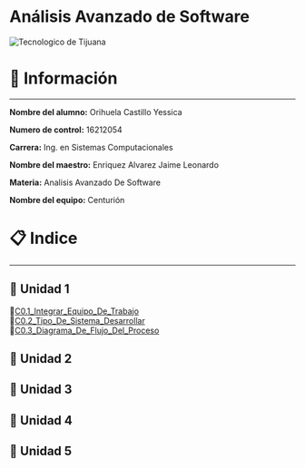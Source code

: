 # Análisis Avanzado de Software
![Tecnologico de Tijuana](https://sites.google.com/a/tectijuana.edu.mx/posgrado-con-la-industria/_/rsrc/1525283248146/config/customLogo.gif?revision=3)

# :pencil: Información 
---
**Nombre del alumno:**  Orihuela Castillo Yessica

**Numero de control:**  16212054

**Carrera:**  Ing. en Sistemas Computacionales

**Nombre del maestro:**  Enriquez Alvarez Jaime Leonardo 

**Materia:**  Analisis Avanzado De Software

**Nombre del equipo:** Centurión 

# :clipboard: Indice 
---
## :file_folder: Unidad 1 
:pushpin:[C0.1_Integrar_Equipo_De_Trabajo](PDFs/C0.1_IntegrarEquiposdeTrabajo_YessicaOrihuela.pdf)  
:pushpin:[C0.2_Tipo_De_Sistema_Desarrollar](BLOGs/C0.2_Tipo_De_Sistema_Desarrollar.md)  
:pushpin:[C0.3_Diagrama_De_Flujo_Del_Proceso](BLOGs/c0.3_DiagramaFlujo_Proceso.md)
## :file_folder: Unidad 2 

## :file_folder: Unidad 3 

## :file_folder: Unidad 4 

## :file_folder: Unidad 5 
